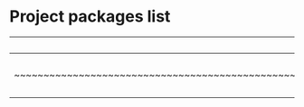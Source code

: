 Project packages list
=====================
|                                                                                Package |
| --------------------------------------------------------------------------------------:|
| [io.github.atlascommunity.marklet.builders](io/github/atlascommunity/marklet/builders) |
| ~~~~~~~~~~~~~~~~~~~~~~~~~~~~~~~~~~~~~~~~~~~~~~~~~~~~~~~~~~~~~~~~~~~~~~~~~~~~~~~~~~~~~~ |
|                   [io.github.atlascommunity.marklet](io/github/atlascommunity/marklet) |